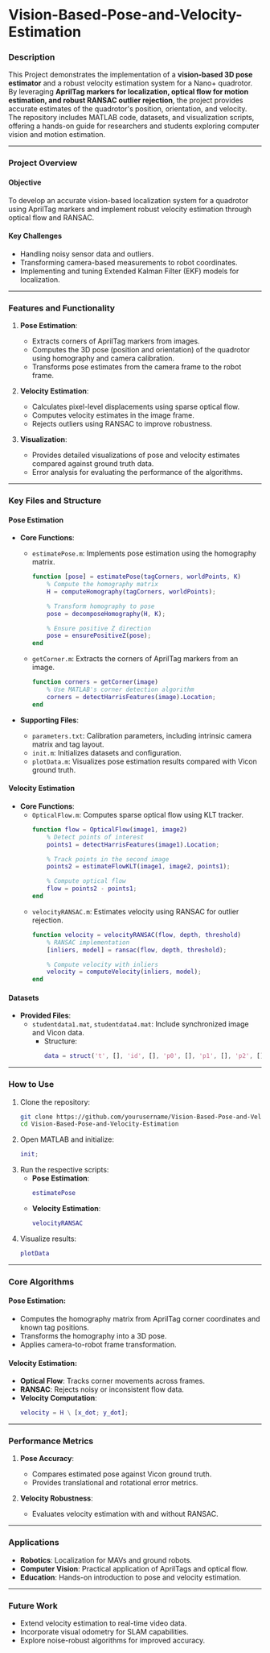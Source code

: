# Vision-Based-Pose-and-Velocity-Estimation

### **Description**
This Project demonstrates the implementation of a **vision-based 3D pose estimator** and a robust velocity estimation system for a Nano+ quadrotor. By leveraging **AprilTag markers for localization, optical flow for motion estimation, and robust RANSAC outlier rejection**, the project provides accurate estimates of the quadrotor's position, orientation, and velocity. The repository includes MATLAB code, datasets, and visualization scripts, offering a hands-on guide for researchers and students exploring computer vision and motion estimation.

---

### **Project Overview**
#### **Objective**
To develop an accurate vision-based localization system for a quadrotor using AprilTag markers and implement robust velocity estimation through optical flow and RANSAC.

#### **Key Challenges**
- Handling noisy sensor data and outliers.
- Transforming camera-based measurements to robot coordinates.
- Implementing and tuning Extended Kalman Filter (EKF) models for localization.

---

### **Features and Functionality**
1. **Pose Estimation**:
   - Extracts corners of AprilTag markers from images.
   - Computes the 3D pose (position and orientation) of the quadrotor using homography and camera calibration.
   - Transforms pose estimates from the camera frame to the robot frame.

2. **Velocity Estimation**:
   - Calculates pixel-level displacements using sparse optical flow.
   - Computes velocity estimates in the image frame.
   - Rejects outliers using RANSAC to improve robustness.

3. **Visualization**:
   - Provides detailed visualizations of pose and velocity estimates compared against ground truth data.
   - Error analysis for evaluating the performance of the algorithms.

---

### **Key Files and Structure**
#### **Pose Estimation**
- **Core Functions**:
  - `estimatePose.m`: Implements pose estimation using the homography matrix.
    ```matlab
    function [pose] = estimatePose(tagCorners, worldPoints, K)
        % Compute the homography matrix
        H = computeHomography(tagCorners, worldPoints);

        % Transform homography to pose
        pose = decomposeHomography(H, K);

        % Ensure positive Z direction
        pose = ensurePositiveZ(pose);
    end
    ```
  - `getCorner.m`: Extracts the corners of AprilTag markers from an image.
    ```matlab
    function corners = getCorner(image)
        % Use MATLAB's corner detection algorithm
        corners = detectHarrisFeatures(image).Location;
    end
    ```

- **Supporting Files**:
  - `parameters.txt`: Calibration parameters, including intrinsic camera matrix and tag layout.
  - `init.m`: Initializes datasets and configuration.
  - `plotData.m`: Visualizes pose estimation results compared with Vicon ground truth.

#### **Velocity Estimation**
- **Core Functions**:
  - `OpticalFlow.m`: Computes sparse optical flow using KLT tracker.
    ```matlab
    function flow = OpticalFlow(image1, image2)
        % Detect points of interest
        points1 = detectHarrisFeatures(image1).Location;

        % Track points in the second image
        points2 = estimateFlowKLT(image1, image2, points1);

        % Compute optical flow
        flow = points2 - points1;
    end
    ```
  - `velocityRANSAC.m`: Estimates velocity using RANSAC for outlier rejection.
    ```matlab
    function velocity = velocityRANSAC(flow, depth, threshold)
        % RANSAC implementation
        [inliers, model] = ransac(flow, depth, threshold);

        % Compute velocity with inliers
        velocity = computeVelocity(inliers, model);
    end
    ```

#### **Datasets**
- **Provided Files**:
  - `studentdata1.mat`, `studentdata4.mat`: Include synchronized image and Vicon data.
    - Structure:
      ```matlab
      data = struct('t', [], 'id', [], 'p0', [], 'p1', [], 'p2', [], 'p3', [], 'p4', []);
      ```

---

### **How to Use**
1. Clone the repository:
   ```bash
   git clone https://github.com/yourusername/Vision-Based-Pose-and-Velocity-Estimation.git
   cd Vision-Based-Pose-and-Velocity-Estimation
   ```
2. Open MATLAB and initialize:
   ```matlab
   init;
   ```
3. Run the respective scripts:
   - **Pose Estimation**:
     ```matlab
     estimatePose
     ```
   - **Velocity Estimation**:
     ```matlab
     velocityRANSAC
     ```
4. Visualize results:
   ```matlab
   plotData
   ```

---

### **Core Algorithms**
#### **Pose Estimation**:
- Computes the homography matrix from AprilTag corner coordinates and known tag positions.
- Transforms the homography into a 3D pose.
- Applies camera-to-robot frame transformation.

#### **Velocity Estimation**:
- **Optical Flow**: Tracks corner movements across frames.
- **RANSAC**: Rejects noisy or inconsistent flow data.
- **Velocity Computation**:
  ```matlab
  velocity = H \ [x_dot; y_dot];
  ```

---

### **Performance Metrics**
1. **Pose Accuracy**:
   - Compares estimated pose against Vicon ground truth.
   - Provides translational and rotational error metrics.

2. **Velocity Robustness**:
   - Evaluates velocity estimation with and without RANSAC.

---

### **Applications**
- **Robotics**: Localization for MAVs and ground robots.
- **Computer Vision**: Practical application of AprilTags and optical flow.
- **Education**: Hands-on introduction to pose and velocity estimation.

---

### **Future Work**
- Extend velocity estimation to real-time video data.
- Incorporate visual odometry for SLAM capabilities.
- Explore noise-robust algorithms for improved accuracy.
